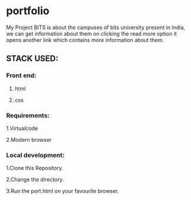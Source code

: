 # portfolio

My Project BITS is about the campuses of bits university present in India, we can get  information about them  on clicking the read more option it opens another link which contains more information about them.

## STACK USED:

### Front end:

1. html

2. css

### Requirements:

1.Virtualcode

2.Modern browser

### Local development:

1.Clone this Repository.
  
2.Change the directory.

3.Run the port.html on your favourite browser. 

